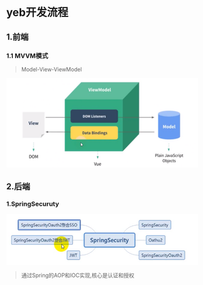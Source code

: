 # yeb开发流程

## 1.前端

### 1.1 MVVM模式

> Model-View-ViewModel

![image-20220411171631708](开发流程.assets/image-20220411171631708.png)

















































## 2.后端

### 1.SpringSecuruty

![image-20220411195629053](开发流程.assets/image-20220411195629053.png)

> 通过Spring的AOP和IOC实现,核心是认证和授权

